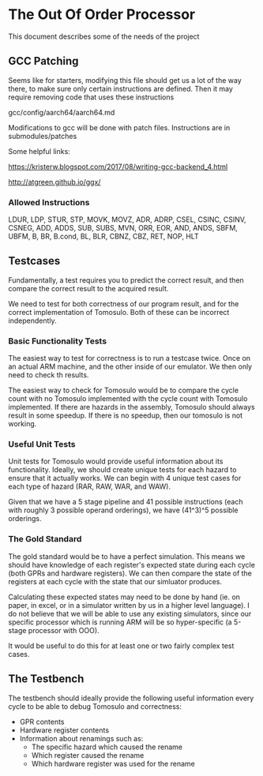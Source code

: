 # The Out Of Order Processor
This document describes some of the needs of the project


## GCC Patching


Seems like for starters, modifying this file should get us a lot of the way there, to make sure only certain instructions are defined. Then it may require removing code that uses these instructions

gcc/config/aarch64/aarch64.md

Modifications to gcc will be done with patch files. Instructions are in submodules/patches

Some helpful links:

https://kristerw.blogspot.com/2017/08/writing-gcc-backend_4.html

http://atgreen.github.io/ggx/

### Allowed Instructions

LDUR, LDP, STUR, STP, MOVK, MOVZ, ADR, ADRP, CSEL, CSINC, CSINV, CSNEG, ADD, ADDS, SUB, SUBS,
MVN, ORR, EOR, AND, ANDS, SBFM, UBFM, B, BR, B.cond, BL, BLR, CBNZ, CBZ, RET, NOP, HLT

## Testcases
Fundamentally, a test requires you to predict the correct result, and then compare the correct result to the acquired result.

We need to test for both correctness of our program result, and for the correct implementation of Tomosulo. Both of these can be incorrect independently.

### Basic Functionality Tests
The easiest way to test for correctness is to run a testcase twice. Once on an actual ARM machine, and the other inside of our emulator. We then only need to check th results.

The easiest way to check for Tomosulo would be to compare the cycle count with no Tomosulo implemented with the cycle count with Tomosulo implemented. If there are hazards in the assembly, Tomosulo should always result in some speedup. If there is no speedup, then our tomosulo is not working.

### Useful Unit Tests
Unit tests for Tomosulo would provide useful information about its functionality. Ideally, we should create unique tests for each hazard to ensure that it actually works. We can begin with 4 unique test cases for each type of hazard (RAR, RAW, WAR, and WAW).

Given that we have a 5 stage pipeline and 41 possible instructions (each with roughly 3 possible operand orderings), we have (41^3)^5 possible orderings.

### The Gold Standard
The gold standard would be to have a perfect simulation. This means we should have knowledge of each register's expected state during each cycle (both GPRs and hardware registers). We can then compare the state of the registers at each cycle with the state that our simluator produces.

Calculating these expected states may need to be done by hand (ie. on paper, in excel, or in a simulator written by us in a higher level language). I do not believe that we will be able to use any existing simulators, since our specific processor which is running ARM will be so hyper-specific (a 5-stage processor with OOO).

It would be useful to do this for at least one or two fairly complex test cases.

## The Testbench
The testbench should ideally provide the following useful information every cycle to be able to debug Tomosulo and correctness:
- GPR contents
- Hardware register contents
- Information about renamings such as:
  * The specific hazard which caused the rename
  * Which register caused the rename
  * Which hardware register was used for the rename
